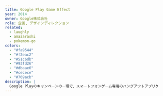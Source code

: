 ```yaml
---
title: Google Play Game Effect
year: 2014
owner: Google株式会社
role: 企画, デザインディレクション
related:
  - laughly
  - amazarashi
  - pokemon-go
colors:
  - "#fa9544"
  - "#f2eac2"
  - "#51c6db"
  - "#93fd26"
  - "#dbaae6"
  - "#cecece"
  - "#769acb"
description: |
  Google Playのキャンペーンの一環で、スマートフォンゲーム専用のハングアウトアプリケーションの企画・制作を行いました。ゲームキャラクターのコスチュームを着たり、喜怒哀楽をスタンプで表現しながら友だちや家族とマルチゲームを楽しむことが出来ます。
---
```


<work-media name="hangout_screenshot_1.jpg" alt="Google Play Game Effectの画面" />
<work-media name="hangout_screenshot_2.jpg" alt="Google Play Game Effectの画面" />

<work-media name="https://www.youtube.com/watch?v=xOUtXJchtPk" />
